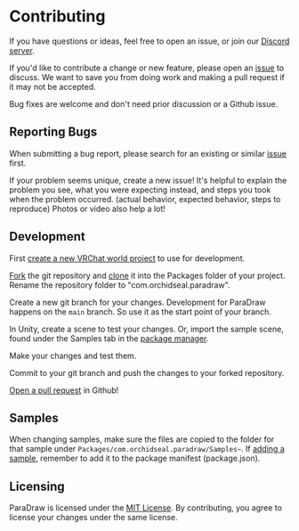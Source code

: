 # Contributing

If you have questions or ideas, feel free to open an issue, or join our [Discord server](https://discord.gg/XJYmP5dFJs).

If you'd like to contribute a change or new feature, please open an [issue](https://github.com/Vavassor/ParaDraw/issues) to discuss. We want to save you from doing work and making a pull request if it may not be accepted.

Bug fixes are welcome and don't need prior discussion or a Github issue.

## Reporting Bugs

When submitting a bug report, please search for an existing or similar [issue](https://github.com/Vavassor/ParaDraw/issues) first.

If your problem seems unique, create a new issue! It's helpful to explain the problem you see, what you were expecting instead, and steps you took when the problem occurred. (actual behavior, expected behavior, steps to reproduce) Photos or video also help a lot!

## Development

First [create a new VRChat world project](https://creators.vrchat.com/sdk/) to use for development.

[Fork](https://docs.github.com/en/pull-requests/collaborating-with-pull-requests/working-with-forks/fork-a-repo) the git repository and [clone](https://docs.github.com/en/repositories/creating-and-managing-repositories/cloning-a-repository) it into the Packages folder of your project. Rename the repository folder to "com.orchidseal.paradraw".

Create a new git branch for your changes. Development for ParaDraw happens on the `main` branch. So use it as the start point of your branch.

In Unity, create a scene to test your changes. Or, import the sample scene, found under the Samples tab in the [package manager](https://docs.unity3d.com/Manual/upm-ui.html).

Make your changes and test them.

Commit to your git branch and push the changes to your forked repository.

[Open a pull request](https://github.com/Vavassor/ParaDraw/pulls) in Github!

## Samples

When changing samples, make sure the files are copied to the folder for that sample under `Packages/com.orchidseal.paradraw/Samples~`. If [adding a sample](https://docs.unity3d.com/Manual/cus-samples.html), remember to add it to the package manifest (package.json).

## Licensing

ParaDraw is licensed under the [MIT License](LICENSE.md). By contributing, you agree to license your changes under the same license.
